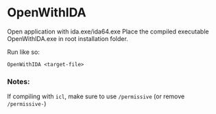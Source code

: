# OpenWithIDA
Open application with ida.exe/ida64.exe
Place the compiled executable OpenWithIDA.exe in root installation folder.

Run like so:

```
OpenWithIDA <target-file>
```

### Notes:
If compiling with `icl`, make sure to use `/permissive` (or remove `/permissive-`)
